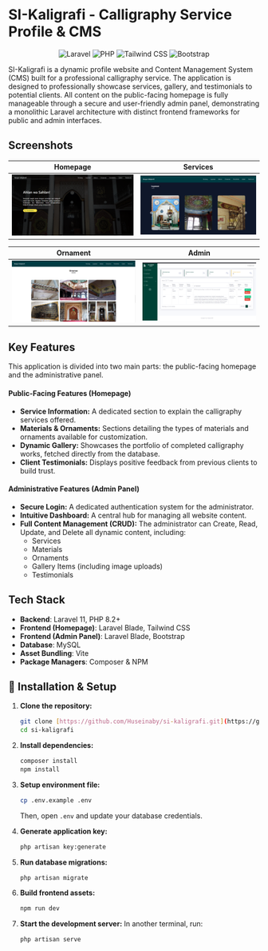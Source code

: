 #  SI-Kaligrafi - Calligraphy Service Profile & CMS

<p align="center">
  <img src="https://img.shields.io/badge/Laravel-11.x-FF2D20?style=for-the-badge&logo=laravel&logoColor=white" alt="Laravel">
  <img src="https://img.shields.io/badge/PHP-8.2%2B-777BB4?style=for-the-badge&logo=php&logoColor=white" alt="PHP">
  <img src="https://img.shields.io/badge/Tailwind_CSS-38B2AC?style=for-the-badge&logo=tailwind-css&logoColor=white" alt="Tailwind CSS">
  <img src="https://img.shields.io/badge/Bootstrap-7952B3?style=for-the-badge&logo=bootstrap&logoColor=white" alt="Bootstrap">
</p>

SI-Kaligrafi is a dynamic profile website and Content Management System (CMS) built for a professional calligraphy service. The application is designed to professionally showcase services, gallery, and testimonials to potential clients. All content on the public-facing homepage is fully manageable through a secure and user-friendly admin panel, demonstrating a monolithic Laravel architecture with distinct frontend frameworks for public and admin interfaces.

##  Screenshots

| Homepage | Services |
| :---: | :---: |
| **![Homepage](./docs/images/Screenshot_1.png)** | **![Admin Dashboard](./docs/images/Screenshot_2.png)** |

| Ornament | Admin  |
| :---: | :---: |
| **![Admin CRUD](./docs/images/Screenshot_3.png)** | **![Admin Form](./docs/images/Screenshot_4.png)** |

##  Key Features

This application is divided into two main parts: the public-facing homepage and the administrative panel.

#### Public-Facing Features (Homepage)
-   **Service Information:** A dedicated section to explain the calligraphy services offered.
-   **Materials & Ornaments:** Sections detailing the types of materials and ornaments available for customization.
-   **Dynamic Gallery:** Showcases the portfolio of completed calligraphy works, fetched directly from the database.
-   **Client Testimonials:** Displays positive feedback from previous clients to build trust.

#### Administrative Features (Admin Panel)
-   **Secure Login:** A dedicated authentication system for the administrator.
-   **Intuitive Dashboard:** A central hub for managing all website content.
-   **Full Content Management (CRUD):** The administrator can Create, Read, Update, and Delete all dynamic content, including:
    -   Services
    -   Materials
    -   Ornaments
    -   Gallery Items (including image uploads)
    -   Testimonials

## Tech Stack

-   **Backend**: Laravel 11, PHP 8.2+
-   **Frontend (Homepage)**: Laravel Blade, Tailwind CSS
-   **Frontend (Admin Panel)**: Laravel Blade, Bootstrap
-   **Database**: MySQL
-   **Asset Bundling**: Vite
-   **Package Managers**: Composer & NPM

## 🚀 Installation & Setup

1.  **Clone the repository:**
    ```bash
    git clone [https://github.com/Huseinaby/si-kaligrafi.git](https://github.com/Huseinaby/si-kaligrafi.git)
    cd si-kaligrafi
    ```
2.  **Install dependencies:**
    ```bash
    composer install
    npm install
    ```
3.  **Setup environment file:**
    ```bash
    cp .env.example .env
    ```
    Then, open `.env` and update your database credentials.

4.  **Generate application key:**
    ```bash
    php artisan key:generate
    ```
5.  **Run database migrations:**
    ```bash
    php artisan migrate
    ```
6.  **Build frontend assets:**
    ```bash
    npm run dev
    ```
7.  **Start the development server:**
    In another terminal, run:
    ```bash
    php artisan serve
    ```